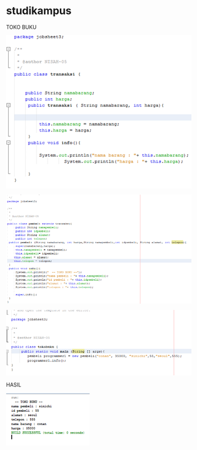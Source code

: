 # studikampus

TOKO BUKU

![alt text](https://github.com/anisanisah05/studikampus/blob/master/a.PNG)

![alt text](https://github.com/anisanisah05/studikampus/blob/master/b.PNG)

![alt text](https://github.com/anisanisah05/studikampus/blob/master/c.PNG)

HASIL

![alt text](https://github.com/anisanisah05/studikampus/blob/master/d.PNG)

